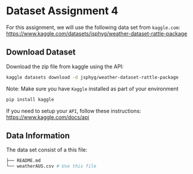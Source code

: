 # Dataset Assignment 4

For this assignment, we will use the following data set from `kaggle.com`: https://www.kaggle.com/datasets/jsphyg/weather-dataset-rattle-package

## Download Dataset

Download the zip file from kaggle using the API:

```bash
kaggle datasets download -d jsphyg/weather-dataset-rattle-package
```

Note: Make sure you have `Kaggle` installed as part of your environment
```bash
pip install kaggle
```

If you need to setup your `API`, follow these instructions: https://www.kaggle.com/docs/api 

## Data Information

The data set consist of a this file: 

```bash 
├── README.md
└── weatherAUS.csv # Use this file
```